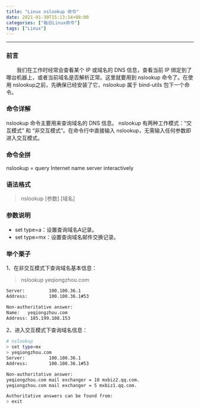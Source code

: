```yaml
---
title: "Linux nslookup 命令"
date: 2021-01-30T15:13:14+08:00
categories: ["每日Linux命令"]
tags: ["Linux"]
---
```


---

### 前言

　　我们在工作时经常会查看某个 IP 或域名的 DNS 信息，查看当前 IP 绑定到了哪台机器上，或者当前域名是否解析正常。这里就要用到 nslookup 命令了。在使用 nslookup之前，先确保已经安装了它，nslookup 属于 bind-utils 包下一个命令。

### 命令详解

nslookup 命令主要用来查询域名的 DNS 信息。
nslookup 有两种工作模式：“交互模式” 和 “非交互模式”。在命令行中直接输入 nslookup，无需输入任何参数即进入交互模式。

### 命令全拼

nslookup = query Internet name server interactively

### 语法格式

> nslookup [参数] [域名]

### 参数说明

- set type=a：设置查询域名A记录。
- set type=mx：设置查询域名邮件交换记录。

### 举个栗子

1、在非交互模式下查询域名基本信息：

> nslookup yeqiongzhou.com

``` bash
Server:         100.100.36.1
Address:        100.100.36.1#53

Non-authoritative answer:
Name:   yeqiongzhou.com
Address: 185.199.108.153
```

2、进入交互模式下查询域名信息：

``` bash
# nslookup
> set type=mx
> yeqiongzhou.com
Server:         100.100.36.1
Address:        100.100.36.1#53

Non-authoritative answer:
yeqiongzhou.com mail exchanger = 10 mxbiz2.qq.com.
yeqiongzhou.com mail exchanger = 5 mxbiz1.qq.com.

Authoritative answers can be found from:
> exit
```
